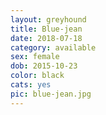 ```yaml
---
layout: greyhound
title: Blue-jean
date: 2018-07-18
category: available
sex: female
dob: 2015-10-23
color: black
cats: yes
pic: blue-jean.jpg
---
```


